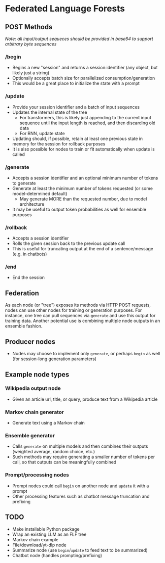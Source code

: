# Federated Language Forests

## POST Methods
*Note: all input/output sequeces should be provided in base64 to support arbitrary byte sequences*

### /begin
* Begins a new "session" and returns a session identifier (any object, but likely just a string)
* Optionally accepts batch size for parallelized consumption/generation
* This would be a great place to initialize the state with a prompt

### /update
* Provide your session identifier and a batch of input sequences
* Updates the internal state of the tree
  * For transformers, this is likely just appending to the current input sequence until the input length is reached, and then discarding old data
  * For RNN, update state
* Updating should, if possible, retain at least one previous state in memory for the session for rollback purposes
* It is also possible for nodes to train or fit automatically when update is called

### /generate
* Accepts a session identifier and an optional minimum number of tokens to generate
* Generate at least the minimum number of tokens requested (or some model-determined default)
  * May generate MORE than the requested number, due to model architecture
* It may be useful to output token probabilities as well for ensemble purposes

### /rollback
* Accepts a session identifier
* Rolls the given session back to the previous update call
* This is useful for truncating output at the end of a sentence/message (e.g. in chatbots)

### /end
* End the session

## Federation
As each node (or "tree") exposes its methods via HTTP POST requests, nodes can use other nodes for training or generation purposes.
For instance, one tree can pull sequences via `generate` and use this output for training data. Another potential use is combining multiple node outputs in an ensemble fashion.

## Producer nodes
* Nodes may choose to implement only `generate`, or perhaps `begin` as well (for session-long generation parameters)

## Example node types
### Wikipedia output node
* Given an article url, title, or query, produce text from a Wikipedia article

### Markov chain generator
* Generate text using a Markov chain

### Ensemble generator
* Calls `generate` on multiple models and then combines their outputs (weighted average, random choice, etc.)
* Such methods may require generating a smaller number of tokens per call, so that outputs can be meaningfully combined

### Prompt/processing nodes
* Prompt nodes could call `begin` on another node and `update` it with a prompt
* Other processing features such as chatbot message truncation and prefixing

## TODO
* Make installable Python package
* Wrap an existing LLM as an FLF tree
* Markov chain example
* File/download/yt-dlp node
* Summarize node (use `begin`/`update` to feed text to be summarized)
* Chatbot node (handles prompting/prefixing)
